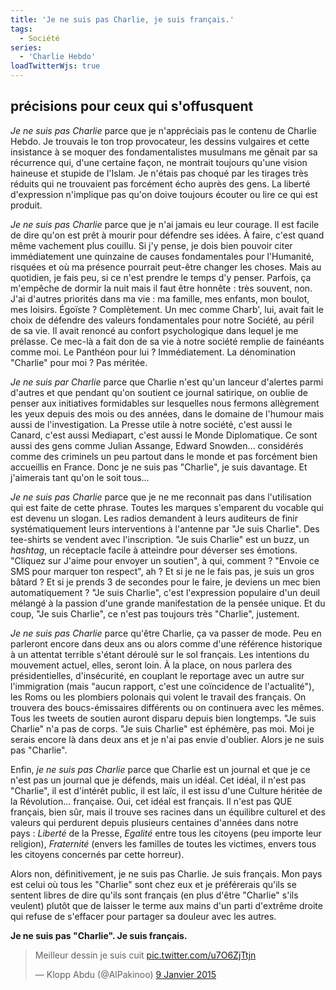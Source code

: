 ```yaml
---
title: 'Je ne suis pas Charlie, je suis français.'
tags:
  - Société
series:
  - 'Charlie Hebdo'
loadTwitterWjs: true
---
```


## précisions pour ceux qui s'offusquent

<!-- more -->

_Je ne suis pas Charlie_ parce que je n'appréciais pas le contenu de Charlie
Hebdo. Je trouvais le ton trop provocateur, les dessins vulgaires et cette
insistance à se moquer des fondamentalistes musulmans me gênait par sa
récurrence qui, d'une certaine façon, ne montrait toujours qu'une vision
haineuse et stupide de l'Islam. Je n'étais pas choqué par les tirages très
réduits qui ne trouvaient pas forcément écho auprès des gens. La liberté
d'expression n'implique pas qu'on doive toujours écouter ou lire ce qui est
produit.

_Je ne suis pas Charlie_ parce que je n'ai jamais eu leur courage. Il est facile
de dire qu'on est prêt à mourir pour défendre ses idées. À faire, c'est quand
même vachement plus couillu. Si j'y pense, je dois bien pouvoir citer
immédiatement une quinzaine de causes fondamentales pour l'Humanité, risquées et
où ma présence pourrait peut-être changer les choses. Mais au quotidien, je fais
peu, si ce n'est prendre le temps d'y penser. Parfois, ça m'empêche de dormir la
nuit mais il faut être honnête&nbsp;: très souvent, non. J'ai d'autres priorités
dans ma vie&nbsp;: ma famille, mes enfants, mon boulot, mes loisirs.
Égoïste&nbsp;? Complètement. Un mec comme Charb', lui, avait fait le choix de
défendre des valeurs fondamentales pour notre Société, au péril de sa vie. Il
avait renoncé au confort psychologique dans lequel je me prélasse. Ce mec-là a
fait don de sa vie à notre société remplie de fainéants comme moi. Le Panthéon
pour lui&nbsp;? Immédiatement. La dénomination "Charlie" pour moi&nbsp;? Pas
méritée.

_Je ne suis par Charlie_ parce que Charlie n'est qu'un lanceur d'alertes parmi
d'autres et que pendant qu'on soutient ce journal satirique, on oublie de penser
aux initiatives formidables sur lesquelles nous fermons allègrement les yeux
depuis des mois ou des années, dans le domaine de l'humour mais aussi de
l'investigation. La Presse utile à notre société, c'est aussi le Canard, c'est
aussi Mediapart, c'est aussi le Monde Diplomatique. Ce sont aussi des gens comme
Julian Assange, Edward Snowden… considérés comme des criminels un peu partout
dans le monde et pas forcément bien accueillis en France. Donc je ne suis pas
"Charlie", je suis davantage. Et j'aimerais tant qu'on le soit tous…

_Je ne suis pas Charlie_ parce que je ne me reconnait pas dans l'utilisation qui
est faite de cette phrase. Toutes les marques s'emparent du vocable qui est
devenu un slogan. Les radios demandent à leurs auditeurs de finir
systématiquement leurs interventions à l'antenne par "Je suis Charlie". Des
tee-shirts se vendent avec l'inscription. "Je suis Charlie" est un buzz, un
_hashtag_, un réceptacle facile à atteindre pour déverser ses émotions. "Cliquez
sur J'aime pour envoyer un soutien", à qui, comment&nbsp;? "Envoie ce SMS pour
marquer ton respect", ah&nbsp;? Et si je ne le fais pas, je suis un gros
bâtard&nbsp;? Et si je prends 3 de secondes pour le faire, je deviens un mec
bien automatiquement&nbsp;? "Je suis Charlie", c'est l'expression populaire d'un
deuil mélangé à la passion d'une grande manifestation de la pensée unique. Et du
coup, "Je suis Charlie", ce n'est pas toujours très "Charlie", justement.

_Je ne suis pas Charlie_ parce qu'être Charlie, ça va passer de mode. Peu en
parleront encore dans deux ans ou alors comme d'une référence historique à un
attentat terrible s'étant déroulé sur le sol français. Les intentions du
mouvement actuel, elles, seront loin. À la place, on nous parlera des
présidentielles, d'insécurité, en couplant le reportage avec un autre sur
l'immigration (mais "aucun rapport, c'est une coïncidence de l'actualité"), les
Roms ou les plombiers polonais qui volent le travail des français. On trouvera
des boucs-émissaires différents ou on continuera avec les mêmes. Tous les tweets
de soutien auront disparu depuis bien longtemps. "Je suis Charlie" n'a pas de
corps. "Je suis Charlie" est éphémère, pas moi. Moi je serais encore là dans
deux ans et je n'ai pas envie d'oublier. Alors je ne suis pas "Charlie".

Enfin, _je ne suis pas Charlie_ parce que Charlie est un journal et que je ce
n'est pas un journal que je défends, mais un idéal. Cet idéal, il n'est pas
"Charlie", il est d'intérêt public, il est laïc, il est issu d'une Culture
héritée de la Révolution… française. Oui, cet idéal est français. Il n'est pas
QUE français, bien sûr, mais il trouve ses racines dans un équilibre culturel et
des valeurs qui perdurent depuis plusieurs centaines d'années dans notre
pays&nbsp;: _Liberté_ de la Presse, _Egalité_ entre tous les citoyens (peu
importe leur religion), _Fraternité_ (envers les familles de toutes les
victimes, envers tous les citoyens concernés par cette horreur).

Alors non, définitivement, je ne suis pas Charlie. Je suis français. Mon pays
est celui où tous les "Charlie" sont chez eux et je préférerais qu'ils se
sentent libres de dire qu'ils sont français (en plus d'être "Charlie" s'ils
veulent) plutôt que de laisser le terme aux mains d'un parti d'extrême droite
qui refuse de s'effacer pour partager sa douleur avec les autres.

**Je ne suis pas "Charlie". Je suis français.**

<blockquote class="twitter-tweet" lang="fr"><p lang="fr" dir="ltr">Meilleur dessin je suis cuit <a href="http://t.co/u7O6ZjTtjn">pic.twitter.com/u7O6ZjTtjn</a></p>&mdash; Klopp Abdu (@AlPakinoo) <a href="https://twitter.com/AlPakinoo/status/553579359614038016">9 Janvier 2015</a></blockquote>

